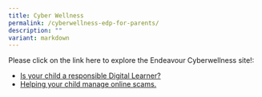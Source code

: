 ```yaml
---
title: Cyber Wellness
permalink: /cyberwellness-edp-for-parents/
description: ""
variant: markdown
---
```

Please click on the link here to explore the Endeavour Cyberwellness site!:

*   [Is your child a responsible Digital Learner?](/files/FOR-PARENTS-Is-your-child-a-responsible-digital-learner.pdf)
*   [Helping your child manage online scams.](/files/Tip-sheet-for-Parents.pdf)